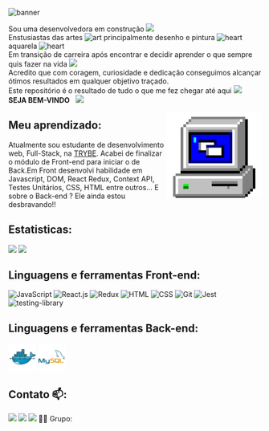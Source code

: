 ![banner](https://user-images.githubusercontent.com/93009516/164511619-9bf8538f-e84a-482b-9952-5f19d933e04f.png)


Sou uma desenvolvedora em construção <img src="https://github.com/TheDudeThatCode/TheDudeThatCode/raw/master/Assets/Developer.gif" width="30px" style="max-width: 100%;">
<br>
Enstusiastas das artes <img class="emoji" alt="art" height="20" width="20" src="https://github.githubassets.com/images/icons/emoji/unicode/1f3a8.png"> principalmente desenho e pintura <img class="emoji" alt="heart" height="20" width="20" src="https://github.githubassets.com/images/icons/emoji/unicode/2764.png"> aquarela <img class="emoji" alt="heart" height="20" width="20" src="https://github.githubassets.com/images/icons/emoji/unicode/2764.png">
<br>
Em transição de carreira após encontrar e decidir aprender o que sempre quis fazer na vida <img src="https://github.com/TheDudeThatCode/TheDudeThatCode/raw/master/Assets/Rocket.gif" width="18px" style="max-width: 100%;">
<br>
Acredito que com coragem, curiosidade e dedicação conseguimos alcançar ótimos resultados em qualquer objetivo traçado.
<br>
Este repositório é o resultado de tudo o que me fez chegar até aqui <img src="https://github.com/TheDudeThatCode/TheDudeThatCode/blob/master/Assets/Hi.gif" width="29px"> **SEJA BEM-VINDO** &nbsp; <img src="https://github.com/TheDudeThatCode/TheDudeThatCode/raw/master/Assets/Earth.gif" width="24px" style="max-width: 100%;">


<img align="right" alt="PC GIF" src="https://github.com/TheDudeThatCode/TheDudeThatCode/blob/master/Assets/PC.gif" width="190" />
  

## Meu aprendizado:

Atualmente sou estudante de desenvolvimento web, Full-Stack, na <a href="http://https://www.betrybe.com/" title="TRYBE" rel="nofollow">TRYBE</a>. Acabei de finalizar o módulo de Front-end para iniciar o de Back.Em Front desenvolvi habilidade em Javascript, DOM, React Redux, Context API, Testes Unitários, CSS, HTML entre outros...  E sobre o Back-end ?  Ele ainda estou desbravando!!
<br>

## Estatisticas:

<img height="128em" src="https://github-readme-stats.vercel.app/api/top-langs/?username=ingridmattos&layout=compact&langs_count=7&theme=jolly"/>&nbsp;<img height="128em" src="https://github-readme-stats.vercel.app/api?username=ingridmattos&show_icons=true&theme=jolly&include_all_commits=true&count_private=true"/>

## Linguagens e ferramentas Front-end:
   <div>
   <img title="JavaScript" height="40" src="https://img.icons8.com/color/48/000000/javascript--v2.png" />
  <img title="React.js" width="40" src="https://img.icons8.com/officel/80/000000/react.png" width="48px" />
  <img title="Redux" height="40" src="https://img.icons8.com/color/48/000000/redux.png" />
  <img title="HTML" height="40" src="https://img.icons8.com/color/48/000000/html-5--v1.png"/>
  <img title="CSS" height="40" src="https://img.icons8.com/color/48/000000/css3.png"/>
 <img title="Git" height="40" src="https://img.icons8.com/color/48/000000/git.png"/>
  <img title="Jest" height="40" src="https://img.icons8.com/external-tal-revivo-color-tal-revivo/48/000000/external-jest-can-collect-code-coverage-information-from-entire-projects-logo-color-tal-revivo.png"/>
  <img title="React Testing Library" height="40" src="https://i.ibb.co/njDnkQq/testing-library.png" alt="testing-library">
  </div>
  
  ## Linguagens e ferramentas Back-end:
  <div>
  <img alt="Docker" width="55" src="https://raw.githubusercontent.com/devicons/devicon/master/icons/docker/docker-original.svg">
  <img alt="Mysql" height="55" src="https://raw.githubusercontent.com/devicons/devicon/master/icons/mysql/mysql-original-wordmark.svg">
  </div>

 ## Contato 📫: 
<a href="https://www.linkedin.com/in/ingrid-mattos/" rel="nofollow"><img width="15%" src="https://camo.githubusercontent.com/a80d00f23720d0bc9f55481cfcd77ab79e141606829cf16ec43f8cacc7741e46/68747470733a2f2f696d672e736869656c64732e696f2f62616467652f4c696e6b6564496e2d3030373742353f7374796c653d666f722d7468652d6261646765266c6f676f3d6c696e6b6564696e266c6f676f436f6c6f723d7768697465" style="max-width: 100%;"></a>
<a href="mailto:ingrid_matt@hotmail.com"><img width="25%" src="https://img.shields.io/badge/Microsoft_Outlook-0078D4?style=for-the-badge&logo=microsoft-outlook&logoColor=white" style="max-width: 100%;"></a>
<a href="https://api.whatsapp.com/send?phone=5521974283714" rel="nofollow"><img width="15%" src="https://camo.githubusercontent.com/d9d4db0a25f6d41d6ef282c6adc2f9bd5b31201ef00ba580f5a945da4063a937/68747470733a2f2f696d672e736869656c64732e696f2f62616467652f57686174734170702d3235443336363f7374796c653d666f722d7468652d6261646765266c6f676f3d7768617473617070266c6f676f436f6c6f723d7768697465" style="max-width: 100%;"></a> 
  🤜🤛 Grupo: 


